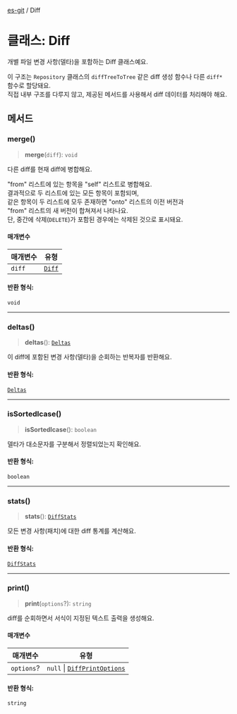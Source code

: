 [es-git](../globals.md) / Diff

# 클래스: Diff

개별 파일 변경 사항(델타)을 포함하는 Diff 클래스예요.

이 구조는 `Repository` 클래스의 `diffTreeToTree` 같은 diff 생성 함수나 다른 `diff*` 함수로 할당돼요.  
직접 내부 구조를 다루지 않고, 제공된 메서드를 사용해서 diff 데이터를 처리해야 해요.

## 메서드

### merge()

> **merge**(`diff`): `void`

다른 diff를 현재 diff에 병합해요.

"from" 리스트에 있는 항목을 "self" 리스트로 병합해요.  
결과적으로 두 리스트에 있는 모든 항목이 포함되며,  
같은 항목이 두 리스트에 모두 존재하면 "onto" 리스트의 이전 버전과  
"from" 리스트의 새 버전이 합쳐져서 나타나요.  
단, 중간에 삭제(`DELETE`)가 포함된 경우에는 삭제된 것으로 표시돼요.

#### 매개변수

| 매개변수   | 유형                |
|--------|-------------------|
| `diff` | [`Diff`](Diff.md) |

#### 반환 형식:

`void`

***

### deltas()

> **deltas**(): [`Deltas`](Deltas.md)

이 diff에 포함된 변경 사항(델타)을 순회하는 반복자를 반환해요.

#### 반환 형식:

[`Deltas`](Deltas.md)

***

### isSortedIcase()

> **isSortedIcase**(): `boolean`

델타가 대소문자를 구분해서 정렬되었는지 확인해요.

#### 반환 형식:

`boolean`

***

### stats()

> **stats**(): [`DiffStats`](DiffStats.md)

모든 변경 사항(패치)에 대한 diff 통계를 계산해요.

#### 반환 형식:

[`DiffStats`](DiffStats.md)

***

### print()

> **print**(`options`?): `string`

diff를 순회하면서 서식이 지정된 텍스트 출력을 생성해요.

#### 매개변수

| 매개변수       | 유형                                                                |
|------------|-------------------------------------------------------------------|
| `options`? | `null` \| [`DiffPrintOptions`](../interfaces/DiffPrintOptions.md) |

#### 반환 형식:

`string`
